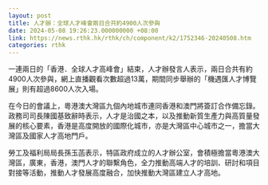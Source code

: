 ```yaml
---
layout: post
title: 人才辦：全球人才峰會兩日合共約4900人次參與
date: 2024-05-08 19:26:23.000000000 +08:00
link: https://news.rthk.hk/rthk/ch/component/k2/1752346-20240508.htm
categories: rthk
---
```


一連兩日的「香港．全球人才高峰會」結束，人才辦發言人表示，兩日合共有約4900人次參與，網上直播觀看次數超過13萬，期間同步舉辦的「機遇匯人才博覽展」則有超過8600人次入場。

在今日的會議上，粵港澳大灣區九個內地城市連同香港和澳門將簽訂合作備忘錄。政務司司長陳國基致辭時表示，人才是治國之本，以及推動新質生產力與高質量發展的核心要素，香港是高度開放的國際化城市，亦是大灣區中心城市之一，擔當大灣區及國家人才高地門戶。

勞工及福利局局長孫玉菡表示，特區政府成立的人才辦公室，會積極擔當粵港澳大灣區，廣東，香港，澳門人才的聯繫角色，全力推動高端人才的培訓、研討和項目對接等活動，推動人才發展高度融合，加快推動大灣區建立人才高地。
